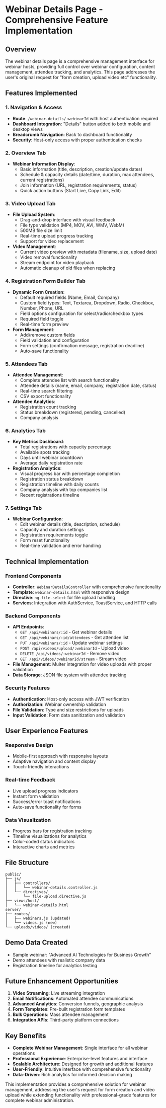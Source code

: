 # Webinar Details Page - Comprehensive Feature Implementation

## Overview
The webinar details page is a comprehensive management interface for webinar hosts, providing full control over webinar configuration, content management, attendee tracking, and analytics. This page addresses the user's original request for "form creation, upload video etc" functionality.

## Features Implemented

### 1. Navigation & Access
- **Route**: `/webinar-details/:webinarId` with host authentication required
- **Dashboard Integration**: "Details" button added to both mobile and desktop views
- **Breadcrumb Navigation**: Back to dashboard functionality
- **Security**: Host-only access with proper authentication checks

### 2. Overview Tab
- **Webinar Information Display**:
  - Basic information (title, description, creation/update dates)
  - Schedule & capacity details (date/time, duration, max attendees, current registrations)
  - Join information (URL, registration requirements, status)
  - Quick action buttons (Start Live, Copy Link, Edit)

### 3. Video Upload Tab
- **File Upload System**:
  - Drag-and-drop interface with visual feedback
  - File type validation (MP4, MOV, AVI, WMV, WebM)
  - 500MB file size limit
  - Real-time upload progress tracking
  - Support for video replacement
- **Video Management**:
  - Current video preview with metadata (filename, size, upload date)
  - Video removal functionality
  - Stream endpoint for video playback
  - Automatic cleanup of old files when replacing

### 4. Registration Form Builder Tab
- **Dynamic Form Creation**:
  - Default required fields (Name, Email, Company)
  - Custom field types: Text, Textarea, Dropdown, Radio, Checkbox, Number, Phone, URL
  - Field options configuration for select/radio/checkbox types
  - Required field toggle
  - Real-time form preview
- **Form Management**:
  - Add/remove custom fields
  - Field validation and configuration
  - Form settings (confirmation message, registration deadline)
  - Auto-save functionality

### 5. Attendees Tab
- **Attendee Management**:
  - Complete attendee list with search functionality
  - Attendee details (name, email, company, registration date, status)
  - Real-time search filtering
  - CSV export functionality
- **Attendee Analytics**:
  - Registration count tracking
  - Status breakdown (registered, pending, cancelled)
  - Company analysis

### 6. Analytics Tab
- **Key Metrics Dashboard**:
  - Total registrations with capacity percentage
  - Available spots tracking
  - Days until webinar countdown
  - Average daily registration rate
- **Registration Analytics**:
  - Visual progress bar with percentage completion
  - Registration status breakdown
  - Registration timeline with daily counts
  - Company analysis with top companies list
  - Recent registrations timeline

### 7. Settings Tab
- **Webinar Configuration**:
  - Edit webinar details (title, description, schedule)
  - Capacity and duration settings
  - Registration requirements toggle
  - Form reset functionality
  - Real-time validation and error handling

## Technical Implementation

### Frontend Components
- **Controller**: `WebinarDetailsController` with comprehensive functionality
- **Template**: `webinar-details.html` with responsive design
- **Directive**: `ng-file-select` for file upload handling
- **Services**: Integration with AuthService, ToastService, and HTTP calls

### Backend Components
- **API Endpoints**:
  - `GET /api/webinars/:id` - Get webinar details
  - `GET /api/webinars/:id/attendees` - Get attendee list
  - `PUT /api/webinars/:id` - Update webinar settings
  - `POST /api/videos/upload/:webinarId` - Upload video
  - `DELETE /api/videos/:webinarId` - Remove video
  - `GET /api/videos/:webinarId/stream` - Stream video
- **File Management**: Multer integration for video uploads with proper validation
- **Data Storage**: JSON file system with attendee tracking

### Security Features
- **Authentication**: Host-only access with JWT verification
- **Authorization**: Webinar ownership validation
- **File Validation**: Type and size restrictions for uploads
- **Input Validation**: Form data sanitization and validation

## User Experience Features

### Responsive Design
- Mobile-first approach with responsive layouts
- Adaptive navigation and content display
- Touch-friendly interactions

### Real-time Feedback
- Live upload progress indicators
- Instant form validation
- Success/error toast notifications
- Auto-save functionality for forms

### Data Visualization
- Progress bars for registration tracking
- Timeline visualizations for analytics
- Color-coded status indicators
- Interactive charts and metrics

## File Structure
```
public/
├── js/
│   ├── controllers/
│   │   └── webinar-details.controller.js
│   └── directives/
│       └── file-upload.directive.js
├── views/host/
│   └── webinar-details.html
server/
├── routes/
│   ├── webinars.js (updated)
│   └── videos.js (new)
└── uploads/videos/ (created)
```

## Demo Data Created
- Sample webinar: "Advanced AI Technologies for Business Growth"
- Demo attendees with realistic company data
- Registration timeline for analytics testing

## Future Enhancement Opportunities
1. **Video Streaming**: Live streaming integration
2. **Email Notifications**: Automated attendee communications
3. **Advanced Analytics**: Conversion funnels, geographic analysis
4. **Form Templates**: Pre-built registration form templates
5. **Bulk Operations**: Mass attendee management
6. **Integration APIs**: Third-party platform connections

## Key Benefits
- **Complete Webinar Management**: Single interface for all webinar operations
- **Professional Experience**: Enterprise-level features and interface
- **Scalable Architecture**: Designed for growth and additional features
- **User-Friendly**: Intuitive interface with comprehensive functionality
- **Data-Driven**: Rich analytics for informed decision making

This implementation provides a comprehensive solution for webinar management, addressing the user's request for form creation and video upload while extending functionality with professional-grade features for complete webinar administration.
